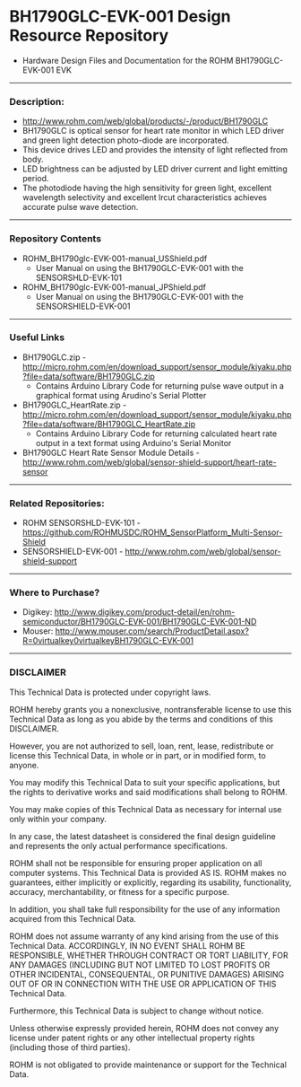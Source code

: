 # BH1790GLC-EVK-001 Design Resource Repository
* Hardware Design Files and Documentation for the ROHM BH1790GLC-EVK-001 EVK

----
### Description: 
* http://www.rohm.com/web/global/products/-/product/BH1790GLC
* BH1790GLC is optical sensor for heart rate monitor in which LED driver and green light detection photo-diode are incorporated. 
* This device drives LED and provides the intensity of light reflected from body. 
* LED brightness can be adjusted by LED driver current and light emitting period. 
* The photodiode having the high sensitivity for green light, excellent wavelength selectivity and excellent lrcut characteristics achieves accurate pulse wave detection.

----
### Repository Contents
* ROHM_BH1790glc-EVK-001-manual_USShield.pdf
	* User Manual on using the BH1790GLC-EVK-001 with the SENSORSHLD-EVK-101
* ROHM_BH1790glc-EVK-001-manual_JPShield.pdf
	* User Manual on using the BH1790GLC-EVK-001 with the SENSORSHIELD-EVK-001

----
### Useful Links
* BH1790GLC.zip - http://micro.rohm.com/en/download_support/sensor_module/kiyaku.php?file=data/software/BH1790GLC.zip
	* Contains Arduino Library Code for returning pulse wave output in a graphical format using Arudino's Serial Plotter
* BH1790GLC_HeartRate.zip - http://micro.rohm.com/en/download_support/sensor_module/kiyaku.php?file=data/software/BH1790GLC_HeartRate.zip
	* Contains Arduino Library Code for returning calculated heart rate output in a text format using Arduino's Serial Monitor
* BH1790GLC Heart Rate Sensor Module Details - http://www.rohm.com/web/global/sensor-shield-support/heart-rate-sensor

----
### Related Repositories: 
* ROHM SENSORSHLD-EVK-101 - https://github.com/ROHMUSDC/ROHM_SensorPlatform_Multi-Sensor-Shield
* SENSORSHIELD-EVK-001 - http://www.rohm.com/web/global/sensor-shield-support

----
### Where to Purchase?
* Digikey: http://www.digikey.com/product-detail/en/rohm-semiconductor/BH1790GLC-EVK-001/BH1790GLC-EVK-001-ND
* Mouser: http://www.mouser.com/search/ProductDetail.aspx?R=0virtualkey0virtualkeyBH1790GLC-EVK-001

----
### DISCLAIMER
This Technical Data is protected under copyright laws.

ROHM hereby grants you a nonexclusive, nontransferable license to use this Technical Data 
as long as you abide by the terms and conditions of this DISCLAIMER. 

However, you are not authorized to sell, loan, rent, lease, redistribute or license this Technical Data, 
in whole or in part, or in modified form, to anyone.

You may modify this Technical Data to suit your specific applications, 
but the rights to derivative works and said modifications shall belong to ROHM. 

You may make copies of this Technical Data as necessary for internal use only within your company.

In any case, the latest datasheet is considered the final design guideline and represents 
the only actual performance specifications.

ROHM shall not be responsible for ensuring proper application on all computer systems.
This Technical Data is provided AS IS. ROHM makes no guarantees, either implicitly or explicitly, 
regarding its usability, functionality, accuracy, merchantability, or fitness for a specific purpose.

In addition, you shall take full responsibility for the use of any information acquired from this Technical Data. 

ROHM does not assume warranty of any kind arising from the use of this Technical Data. ACCORDINGLY, 
IN NO EVENT SHALL ROHM BE RESPONSIBLE, WHETHER THROUGH CONTRACT OR TORT LIABILITY, 
FOR ANY DAMAGES (INCLUDING BUT NOT LIMITED TO LOST PROFITS OR OTHER INCIDENTAL, CONSEQUENTAL, 
OR PUNITIVE DAMAGES) ARISING OUT OF OR IN CONNECTION WITH THE USE OR APPLICATION OF THIS Technical Data.

Furthermore, this Technical Data is subject to change without notice.

Unless otherwise expressly provided herein, ROHM does not convey any license under patent rights 
or any other intellectual property rights (including those of third parties).

ROHM is not obligated to provide maintenance or support for the Technical Data.